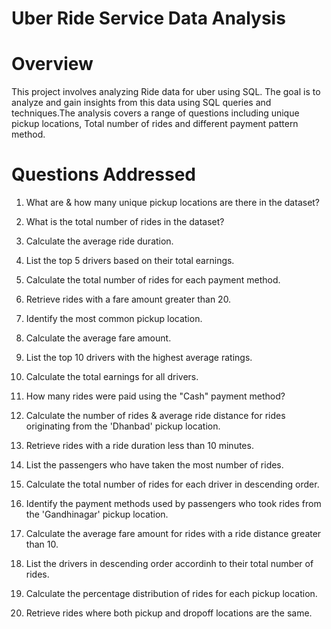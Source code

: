 # Uber Ride Service Data Analysis
# Overview
This project involves analyzing  Ride data for uber using SQL. The goal is to analyze and gain insights from this data using SQL queries and techniques.The analysis covers a range of  questions including unique pickup locations, Total number of rides and different payment pattern method.
# Questions Addressed
1. What are & how many unique pickup locations are there in the dataset?

2. What is the total number of rides in the dataset?

3. Calculate the average ride duration.

4. List the top 5 drivers based on their total earnings.

5. Calculate the total number of rides for each payment method.

6. Retrieve rides with a fare amount greater than 20.

7. Identify the most common pickup location.

8. Calculate the average fare amount.

9. List the top 10 drivers with the highest average ratings.

10. Calculate the total earnings for all drivers.

11. How many rides were paid using the "Cash" payment method?

12. Calculate the number of rides & average ride distance for rides originating from the 'Dhanbad' pickup location.

13. Retrieve rides with a ride duration less than 10 minutes.

14. List the passengers who have taken the most number of rides.

15. Calculate the total number of rides for each driver in descending order.

16. Identify the payment methods used by passengers who took rides from the 'Gandhinagar' pickup location.

17. Calculate the average fare amount for rides with a ride distance greater than 10.

18. List the drivers in descending order accordinh to their total number of rides.

19. Calculate the percentage distribution of rides for each pickup location.

20. Retrieve rides where both pickup and dropoff locations are the same.
